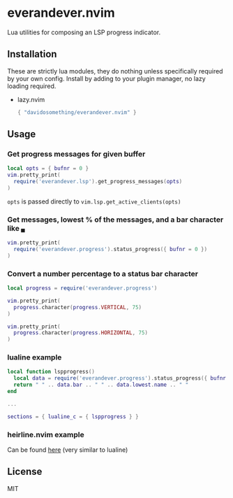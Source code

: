 # everandever.nvim

Lua utilities for composing an LSP progress indicator.

## Installation

These are strictly lua modules, they do nothing unless specifically required
by your own config. Install by adding to your plugin manager, no lazy loading
required.

- lazy.nvim

    ```lua
    { "davidosomething/everandever.nvim" }
    ```

## Usage

### Get progress messages for given buffer

```lua
local opts = { bufnr = 0 }
vim.pretty_print(
  require('everandever.lsp').get_progress_messages(opts)
)
```

`opts` is passed directly to `vim.lsp.get_active_clients(opts)`

### Get messages, lowest % of the messages, and a bar character like `▄`

```lua
vim.pretty_print(
  require('everandever.progress').status_progress({ bufnr = 0 })
)
```

### Convert a number percentage to a status bar character

```lua
local progress = require('everandever.progress')

vim.pretty_print(
  progress.character(progress.VERTICAL, 75)
)

vim.pretty_print(
  progress.character(progress.HORIZONTAL, 75)
)
```

### lualine example

```lua
local function lspprogress()
  local data = require('everandever.progress').status_progress({ bufnr = 0 })
  return " " .. data.bar .. " " .. data.lowest.name .. " "
end

...

sections = { lualine_c = { lspprogress } }
```

### heirline.nvim example

Can be found [here](./lua/everandever/heirline.lua) (very similar to lualine)

## License

MIT
